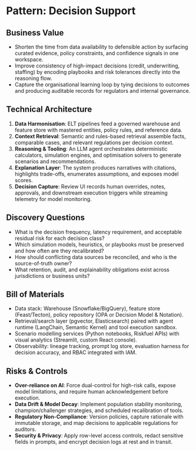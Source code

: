 # Pattern: Decision Support

## Business Value
- Shorten the time from data availability to defensible action by surfacing curated evidence, policy constraints, and confidence signals in one workspace.
- Improve consistency of high-impact decisions (credit, underwriting, staffing) by encoding playbooks and risk tolerances directly into the reasoning flow.
- Capture the organisational learning loop by tying decisions to outcomes and producing auditable records for regulators and internal governance.

## Technical Architecture
1. **Data Harmonisation**: ELT pipelines feed a governed warehouse and feature store with mastered entities, policy rules, and reference data.
2. **Context Retrieval**: Semantic and rules-based retrieval assemble facts, comparable cases, and relevant regulations per decision context.
3. **Reasoning & Tooling**: An LLM agent orchestrates deterministic calculators, simulation engines, and optimisation solvers to generate scenarios and recommendations.
4. **Explanation Layer**: The system produces narratives with citations, highlights trade-offs, enumerates assumptions, and exposes model scores.
5. **Decision Capture**: Review UI records human overrides, notes, approvals, and downstream execution triggers while streaming telemetry for model monitoring.

## Discovery Questions
- What is the decision frequency, latency requirement, and acceptable residual risk for each decision class?
- Which simulation models, heuristics, or playbooks must be preserved and how often are they recalibrated?
- How should conflicting data sources be reconciled, and who is the source-of-truth owner?
- What retention, audit, and explainability obligations exist across jurisdictions or business units?

## Bill of Materials
- Data stack: Warehouse (Snowflake/BigQuery), feature store (Feast/Tecton), policy repository (OPA or Decision Model & Notation).
- Retrieval/search layer (pgvector, Elasticsearch) paired with agent runtime (LangChain, Semantic Kernel) and tool execution sandbox.
- Scenario modelling services (Python notebooks, Riskfuel APIs) with visual analytics (Streamlit, custom React console).
- Observability: lineage tracking, prompt log store, evaluation harness for decision accuracy, and RBAC integrated with IAM.

## Risks & Controls
- **Over-reliance on AI**: Force dual-control for high-risk calls, expose model limitations, and require human acknowledgement before execution.
- **Data Drift & Model Decay**: Implement population stability monitoring, champion/challenger strategies, and scheduled recalibration of tools.
- **Regulatory Non-Compliance**: Version policies, capture rationale with immutable storage, and map decisions to applicable regulations for auditors.
- **Security & Privacy**: Apply row-level access controls, redact sensitive fields in prompts, and encrypt decision logs at rest and in transit.